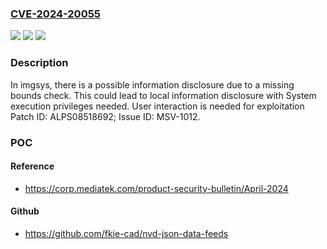 ### [CVE-2024-20055](https://cve.mitre.org/cgi-bin/cvename.cgi?name=CVE-2024-20055)
![](https://img.shields.io/static/v1?label=Product&message=MT2713%2C%20MT8168%2C%20MT8173%2C%20MT8175%2C%20MT8188%2C%20MT8195%2C%20MT8365%2C%20MT8370%2C%20MT8390%2C%20MT8395%2C%20MT8673%2C%20MT8696%2C%20MT8781%2C%20MT8795T%2C%20MT8798%2C%20MT8871&color=blue)
![](https://img.shields.io/static/v1?label=Version&message=Android%2012.0%2C%2013.0%20%2F%20Yocto%204.0%20%2F%20IOT-v23.2%20&color=brightgreen)
![](https://img.shields.io/static/v1?label=Vulnerability&message=Information%20Disclosure&color=brightgreen)

### Description

In imgsys, there is a possible information disclosure due to a missing bounds check. This could lead to local information disclosure with System execution privileges needed. User interaction is needed for exploitation Patch ID: ALPS08518692; Issue ID: MSV-1012.

### POC

#### Reference
- https://corp.mediatek.com/product-security-bulletin/April-2024

#### Github
- https://github.com/fkie-cad/nvd-json-data-feeds

